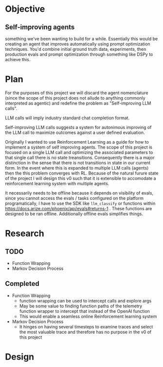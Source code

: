 # Objective
## Self-improving agents
something we've been wanting to build for a while. Essentially this would be creating an agent that improves automatically using prompt optimization techniques. You'd combine initial ground truth data, experiments, then production evals and prompt optimization through something like DSPy to achieve this.

# Plan
For the purposes of this project we will discard the agent nomenclature (since the scope of this project does not allude to anything commonly interpreted as agentic) and redefine the problem as "Self-improving LLM calls".

LLM calls will imply industry standard chat completion format.

Self-improving LLM calls suggests a system for autonimous improving of the LLM call to maximize outcomes against a user defined evaluation.

Originally I wanted to use Reinforcement Learning as a guide for how to implement a system of self improving agents. The scope of this project is focused on a single LLM call and optimizing the associated parameters to that single call there is no state treansitions. Consequently there is a major distinction in the sense that there is not transitions in state in our current form. In the event where this is expanded to multiple LLM calls (agents) then the this problem converges with RL. Because of the natural furure state of the project I will design this v0 such that it is extensible to accomodate a reinforcement learning system with multiple agents. 

It necessarily needs to be offline because it depends on visibility of evals, since you cannot access the evals / tasks configured on the platform programatically, I have to use the SDK like `llm_classify` or functions within https://docs.arize.com/phoenix/api/evals#returns-1 . These functions are designed to be ran offline. Additionally offline evals simplifies things.

# Research
## TODO

- Function Wrapping
- Markov Decision Process
## Completed
- Function Wrapping
    - function wrapping can be used to intercept calls and explore args
    - May be some value to finding function paths of the telemetry function wrapper to intercept that instead of the OpenAI function
    - This would enable a seamless online Reinforcement learning system
- Markov Decision Process
    - It hinges on having several timesteps to examine traces and select the most valuable trace and therefore has no purpose in the v0 of this project

# Design
